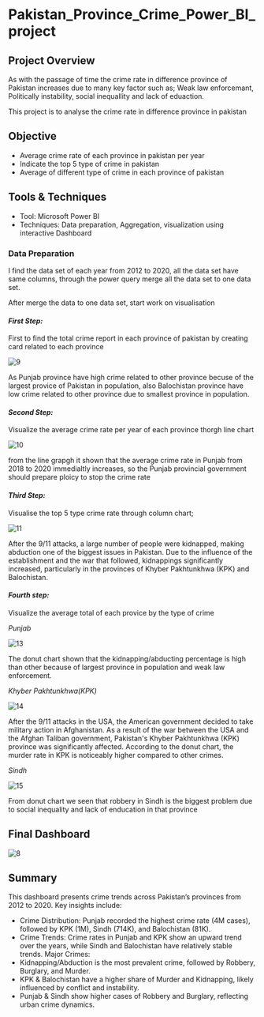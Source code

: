 # Pakistan_Province_Crime_Power_BI_project

## Project Overview
As with the passage of time the crime rate in difference province of Pakistan increases due to many key factor such as; Weak law enforcemant, Politically instability, social inequallity and lack of eduaction.

This project is to analyse the crime rate in difference province in pakistan

## Objective
 * Average crime rate of each province in pakistan per year
 * Indicate the top 5 type of crime in pakistan
 * Average of different type of crime  in each province of pakistan

## Tools & Techniques
 * Tool: Microsoft Power BI
 * Techniques: Data preparation, Aggregation, visualization using interactive Dashboard


### Data Preparation

I find the data set of each year from 2012 to 2020, all the data set have same columns, through the power query merge all the data set to one data set.

After merge the data to one data set, start work on visualisation

#### *First Step:*

First to find the total crime report in each province of pakistan by creating card related to each province

![9](https://github.com/user-attachments/assets/9593b429-da26-431a-b1e7-62c152f9a90f)

As Punjab province have high crime related to other province becuse of the largest provice of Pakistan in population, also Balochistan province have low crime related to other province due to smallest province in population.

#### *Second Step:*

Visualize the average crime rate per year of each province thorgh line chart

![10](https://github.com/user-attachments/assets/4365fb84-79ab-4686-bc84-d1856846e2e9)

from the line grapgh it shown that the average crime rate in Punjab from 2018 to 2020 immedialtly increases, so the Punjab provincial government should prepare ploicy to stop the crime rate 

#### *Third Step:*

Visualise the top 5 type crime rate through column chart;

![11](https://github.com/user-attachments/assets/664dbff1-6870-4293-a1a9-966a5fe7d754)

After the 9/11 attacks, a large number of people were kidnapped, making abduction one of the biggest issues in Pakistan. Due to the influence of the establishment and the war that followed, kidnappings significantly increased, particularly in the provinces of Khyber Pakhtunkhwa (KPK) and Balochistan.

#### *Fourth step:*

Visualize the average total of each provice by the type of crime 

 *Punjab*
 
![13](https://github.com/user-attachments/assets/45eee120-2947-4333-9944-ca48112ee7a6)

The donut chart shown that the kidnapping/abducting percentage is high than other because of largest province in population and weak law enforcement.

*Khyber Pakhtunkhwa(KPK)*

![14](https://github.com/user-attachments/assets/a3e3be09-41f6-46fb-9b2d-42b1fbc1c2bf)

After the 9/11 attacks in the USA, the American government decided to take military action in Afghanistan. As a result of the war between the USA and the Afghan Taliban government, Pakistan's Khyber Pakhtunkhwa (KPK) province was significantly affected. According to the donut chart, the murder rate in KPK is noticeably higher compared to other crimes.

*Sindh*

![15](https://github.com/user-attachments/assets/6a9204b1-b8de-46c5-9cb9-d33dd194e75c)

From donut chart we seen that robbery in Sindh is the biggest problem due to social inequality and lack of enducation in that province


## Final Dashboard

![8](https://github.com/user-attachments/assets/06bbfd95-87ae-4522-b46f-80971b9b3530)


## Summary

This dashboard presents crime trends across Pakistan’s provinces from 2012 to 2020. Key insights include:

* Crime Distribution: Punjab recorded the highest crime rate (4M cases), followed by KPK (1M), Sindh (714K), and Balochistan (81K).
* Crime Trends: Crime rates in Punjab and KPK show an upward trend over the years, while Sindh and Balochistan have relatively stable trends.
Major Crimes:
* Kidnapping/Abduction is the most prevalent crime, followed by Robbery, Burglary, and Murder.
* KPK & Balochistan have a higher share of Murder and Kidnapping, likely influenced by conflict and instability.
* Punjab & Sindh show higher cases of Robbery and Burglary, reflecting urban crime dynamics.

